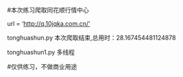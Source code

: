 #本次练习爬取同花顺行情中心

url = ‘http://q.10jqka.com.cn/’

tonghuashun.py  本次爬取结束,总用时：28.167454481124878


tonghuashun1.py 多线程

#仅供练习，不做商业用途